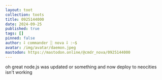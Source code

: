 ```yaml
---
layout: toot
collection: toots
title: 0925144000
date: 2024-09-25
published: true
tags: []
pinned: false
author: ⸸ commander ░ nova ⸸ :~$
avatar: /img/avatar/daemon.jpeg
mastodon: https://mastodon.online/@cmdr_nova/0925144000
---
```


oh great node.js was updated or something and now deploy to neocities isn't working
